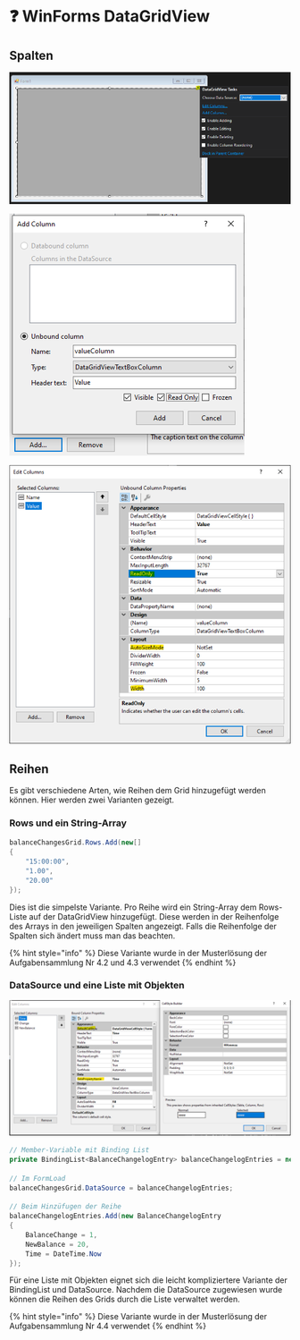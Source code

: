 # ❓ WinForms DataGridView

## Spalten

![Spalten bearbeiten](../.gitbook/assets/grafik%20%281%29.png)

![Spalte hinzuf&#xFC;gen](../.gitbook/assets/grafik%20%284%29.png)

![Spalte konfigurieren](../.gitbook/assets/grafik%20%2821%29.png)

## Reihen

Es gibt verschiedene Arten, wie Reihen dem Grid hinzugefügt werden können. Hier werden zwei Varianten gezeigt.

### Rows und ein String-Array

```csharp
balanceChangesGrid.Rows.Add(new[]
{
    "15:00:00",
    "1.00",
    "20.00"
});
```

Dies ist die simpelste Variante. Pro Reihe wird ein String-Array dem Rows-Liste auf der DataGridView hinzugefügt. Diese werden in der Reihenfolge des Arrays in den jeweiligen Spalten angezeigt. Falls die Reihenfolge der Spalten sich ändert muss man das beachten.

{% hint style="info" %}
Diese Variante wurde in der Musterlösung der Aufgabensammlung Nr 4.2 und 4.3 verwendet
{% endhint %}

### DataSource und eine Liste mit Objekten

![Konfiguration einer Spalte f&#xFC;r eine DataSource, inkl. Format](../.gitbook/assets/grafik%20%2814%29.png)

```csharp
// Member-Variable mit Binding List
private BindingList<BalanceChangelogEntry> balanceChangelogEntries = new BindingList<BalanceChangelogEntry>();

// Im FormLoad
balanceChangesGrid.DataSource = balanceChangelogEntries;

// Beim Hinzüfugen der Reihe
balanceChangelogEntries.Add(new BalanceChangelogEntry
{
    BalanceChange = 1,
    NewBalance = 20,
    Time = DateTime.Now
});
```

Für eine Liste mit Objekten eignet sich die leicht kompliziertere Variante der BindingList und DataSource. Nachdem die DataSource zugewiesen wurde können die Reihen des Grids durch die Liste verwaltet werden.

{% hint style="info" %}
Diese Variante wurde in der Musterlösung der Aufgabensammlung Nr 4.4 verwendet
{% endhint %}

